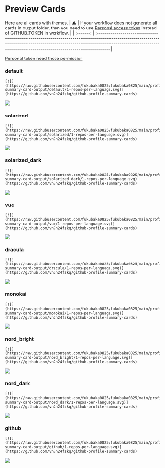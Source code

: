 
# Preview Cards

Here are all cards with themes.
| :warning: | If your workflow does not generate all cards in output folder, then you need to use [Personal access token](https://docs.github.com/en/actions/configuring-and-managing-workflows/creating-and-storing-encrypted-secrets) instead of GITHUB_TOKEN in workflow. |
| :-------: | :------------------------------------------------------------------------------------------------------------------------------------------------------------------------------------------------------------------------------------------------ |

[Personal token need those permission](https://github.com/vn7n24fzkq/github-profile-summary-cards/wiki/Personal-access-token-permissions)


### default


```
[![](https://raw.githubusercontent.com/fukubaka0825/fukubaka0825/main/profile-summary-card-output/default/1-repos-per-language.svg)](https://github.com/vn7n24fzkq/github-profile-summary-cards)
```
![](https://raw.githubusercontent.com/fukubaka0825/fukubaka0825/main/profile-summary-card-output/default/1-repos-per-language.svg)


### solarized


```
[![](https://raw.githubusercontent.com/fukubaka0825/fukubaka0825/main/profile-summary-card-output/solarized/1-repos-per-language.svg)](https://github.com/vn7n24fzkq/github-profile-summary-cards)
```
![](https://raw.githubusercontent.com/fukubaka0825/fukubaka0825/main/profile-summary-card-output/solarized/1-repos-per-language.svg)


### solarized_dark


```
[![](https://raw.githubusercontent.com/fukubaka0825/fukubaka0825/main/profile-summary-card-output/solarized_dark/1-repos-per-language.svg)](https://github.com/vn7n24fzkq/github-profile-summary-cards)
```
![](https://raw.githubusercontent.com/fukubaka0825/fukubaka0825/main/profile-summary-card-output/solarized_dark/1-repos-per-language.svg)


### vue


```
[![](https://raw.githubusercontent.com/fukubaka0825/fukubaka0825/main/profile-summary-card-output/vue/1-repos-per-language.svg)](https://github.com/vn7n24fzkq/github-profile-summary-cards)
```
![](https://raw.githubusercontent.com/fukubaka0825/fukubaka0825/main/profile-summary-card-output/vue/1-repos-per-language.svg)


### dracula


```
[![](https://raw.githubusercontent.com/fukubaka0825/fukubaka0825/main/profile-summary-card-output/dracula/1-repos-per-language.svg)](https://github.com/vn7n24fzkq/github-profile-summary-cards)
```
![](https://raw.githubusercontent.com/fukubaka0825/fukubaka0825/main/profile-summary-card-output/dracula/1-repos-per-language.svg)


### monokai


```
[![](https://raw.githubusercontent.com/fukubaka0825/fukubaka0825/main/profile-summary-card-output/monokai/1-repos-per-language.svg)](https://github.com/vn7n24fzkq/github-profile-summary-cards)
```
![](https://raw.githubusercontent.com/fukubaka0825/fukubaka0825/main/profile-summary-card-output/monokai/1-repos-per-language.svg)


### nord_bright


```
[![](https://raw.githubusercontent.com/fukubaka0825/fukubaka0825/main/profile-summary-card-output/nord_bright/1-repos-per-language.svg)](https://github.com/vn7n24fzkq/github-profile-summary-cards)
```
![](https://raw.githubusercontent.com/fukubaka0825/fukubaka0825/main/profile-summary-card-output/nord_bright/1-repos-per-language.svg)


### nord_dark


```
[![](https://raw.githubusercontent.com/fukubaka0825/fukubaka0825/main/profile-summary-card-output/nord_dark/1-repos-per-language.svg)](https://github.com/vn7n24fzkq/github-profile-summary-cards)
```
![](https://raw.githubusercontent.com/fukubaka0825/fukubaka0825/main/profile-summary-card-output/nord_dark/1-repos-per-language.svg)


### github


```
[![](https://raw.githubusercontent.com/fukubaka0825/fukubaka0825/main/profile-summary-card-output/github/1-repos-per-language.svg)](https://github.com/vn7n24fzkq/github-profile-summary-cards)
```
![](https://raw.githubusercontent.com/fukubaka0825/fukubaka0825/main/profile-summary-card-output/github/1-repos-per-language.svg)

